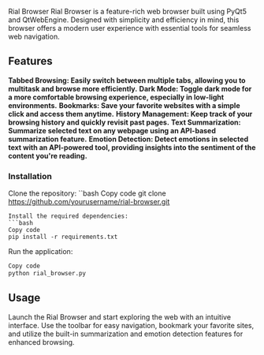 Rial Browser
Rial Browser is a feature-rich web browser built using PyQt5 and QtWebEngine. Designed with simplicity and efficiency in mind, this browser offers a modern user experience with essential tools for seamless web navigation.

## Features
**Tabbed Browsing: Easily switch between multiple tabs, allowing you to multitask and browse more efficiently.**
**Dark Mode: Toggle dark mode for a more comfortable browsing experience, especially in low-light environments.**
**Bookmarks: Save your favorite websites with a simple click and access them anytime.**
**History Management: Keep track of your browsing history and quickly revisit past pages.**
**Text Summarization: Summarize selected text on any webpage using an API-based summarization feature.**
**Emotion Detection: Detect emotions in selected text with an API-powered tool, providing insights into the sentiment of the content you're reading.**
### Installation
Clone the repository:
``bash
Copy code
git clone https://github.com/yourusername/rial-browser.git
```
Install the required dependencies:
```bash
Copy code
pip install -r requirements.txt
```
Run the application:
```bash
Copy code
python rial_browser.py
```
## Usage
Launch the Rial Browser and start exploring the web with an intuitive interface. Use the toolbar for easy navigation, bookmark your favorite sites, and utilize the built-in summarization and emotion detection features for enhanced browsing.